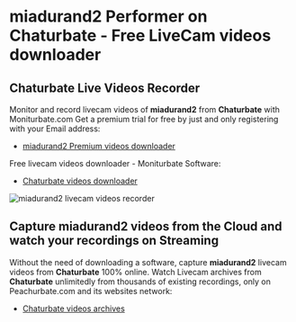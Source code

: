 # miadurand2 Performer on Chaturbate - Free LiveCam videos downloader

## Chaturbate Live Videos Recorder

Monitor and record livecam videos of **miadurand2** from **Chaturbate** with Moniturbate.com
Get a premium trial for free by just and only registering with your Email address:
* [miadurand2 Premium videos downloader](https://moniturbate.com/request-demo-licence-key.html)

Free livecam videos downloader - Moniturbate Software:
* [Chaturbate videos downloader](https://moniturbate.com/moniturbate-download-software.html)

![miadurand2 livecam videos recorder](https://peachurnet.com/templates/moniturbate-software.png)


## Capture miadurand2 videos from the Cloud and watch your recordings on Streaming

Without the need of downloading a software, capture **miadurand2** livecam videos from **Chaturbate** 100% online.
Watch Livecam archives from **Chaturbate** unlimitedly from thousands of existing recordings, only on Peachurbate.com and its websites network:
* [Chaturbate videos archives](https://peachurnet.com/)